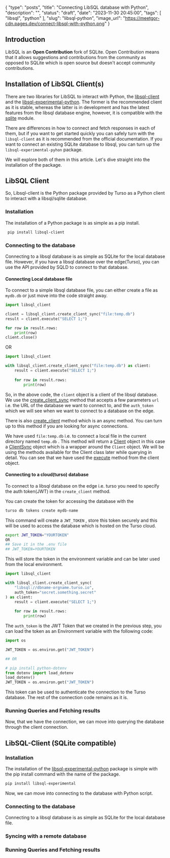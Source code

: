 {
  "type": "posts",
  "title": "Connecting LibSQL database with Python",
  "description": "",
  "status": "draft",
  "date": "2023-11-30 20:45:00",
  "tags": [
    "libsql",
    "python"
  ],
  "slug": "libsql-python",
  "image_url": "https://meetgor-cdn.pages.dev/connect-libsql-with-python.png"
}

## Introduction

LibSQL is an **Open Contribution** fork of SQLite. Open Contribution means that it allows suggestions and contributions from the community as opposed to SQLite which is open source but doesn't accept community contributions.

## Installation of LibSQL Client(s)

There are two libraries for LibSQL to interact with Python, the [libsql-client](https://github.com/libsql/libsql-client-py/) and the [libsql-experimental-python](https://github.com/libsql/libsql-experimental-python). The former is the recommended client as it is stable, whereas the latter is in development and has the latest features from the libsql database engine, however, it is compatible with the [sqlite](https://docs.python.org/3/library/sqlite3.html) module.

There are differences in how to connect and fetch responses in each of them, but if you want to get started quickly you can safely turn with the `libsql-client` as it is recommended from the official documentation. If you want to connect an existing SQLite database to libsql, you can turn up the `libsql-experimental-pyhon` package.

We will explore both of them in this article. Let's dive straight into the installation of the package.

## LibSQL Client

So, Libsql-client is the Python package provided by Turso as a Python client to interact with a libsql/sqlite database.

### Installation

The installation of a Python package is as simple as a pip install.

```bash
 pip install libsql-client
```

### Connecting to the database

Connecting to a libsql database is as simple as SQLite for the local database file. However, if you have a libsql database over the edge(Turso), you can use the API provided by SQLD to connect to that database.

#### Connecting Local database file

To connect to a simple libsql database file, you can either create a file as `mydb.db` or just move into the code straight away.

```python
import libsql_client

client = libsql_client.create_client_sync("file:temp.db")
result = client.execute("SELECT 1;")

for row in result.rows:
    print(row)
client.close()
```

OR

```python
import libsql_client

with libsql_client.create_client_sync("file:temp.db") as client:
    result = client.execute("SELECT 1;")
    
    for row in result.rows:
        print(row)
```

So, in the above code, the `client` object is a client of the libsql database. We use the [create\_client\_sync](https://libsql.org/libsql-client-py/reference.html#create_client_sync) method that accepts a few parameters `url` i.e. the URL of the database we want to connect to, and the `auth_token` which we will see when we want to connect to a database on the edge.

There is also [create\_client](https://libsql.org/libsql-client-py/reference.html#create_client) method which is an async method. You can turn up to this method if you are looking for async connections.

We have used `file:temp.db` i.e. to connect a local file in the current directory named `temp.db` . This method will return a [Client](https://libsql.org/libsql-client-py/reference.html#Client) object in this case a [ClientSync](https://libsql.org/libsql-client-py/reference.html#ClientSync) object which is a wrapper around the `Client` object. We will be using the methods available for the Client class later while querying in detail. You can see that we have used the [execute](https://libsql.org/libsql-client-py/reference.html#ClientSync.execute) method from the client object.

#### Connecting to a cloud(turso) database

To connect to a libsql database on the edge i.e. turso you need to specify the auth token(JWT) in the `create_client` method.

You can create the token for accessing the database with the

```bash
turso db tokens create mydb-name
```

This command will create a `JWT_TOKEN` , store this token securely and this will be used to access the database which is hosted on the Turso cloud.

```bash
export JWT_TOKEN="YOURTOKEN"
OR
## Save it in the .env file 
## JWT_TOKEN=YOURTOKEN
```

This will store the token in the environment variable and can be later used from the local environment.

```python
import libsql_client

with libsql_client.create_client_sync(
    "libsql://dbname-orgname.turso.io",
    auth_token="secret.something.secret"
) as client:
    result = client.execute("SELECT 1;")
    
    for row in result.rows:
        print(row)
```

The `auth_token` is the JWT Token that we created in the previous step, you can load the token as an Environment variable with the following code:

```python
import os

JWT_TOKEN = os.environ.get("JWT_TOKEN")

## OR

# pip install python-dotenv
from dotenv import load_dotenv
load_dotenv()
JWT_TOKEN = os.environ.get("JWT_TOKEN")
```

This token can be used to authenticate the connection to the Turso database. The rest of the connection code remains as it is.

### Running Queries and Fetching results

Now, that we have the connection, we can move into querying the database through the client connection.

## LibSQL-Client (SQLite compatible)

### Installation

The installation of the [libsql-experimental-python](https://badge.fury.io/py/libsql-experimental) package is simple with the pip install command with the name of the package.

```bash
pip install libsql-experimental
```

Now, we can move into connecting to the database with Python script.

### Connecting to the database

Connecting to a libsql database is as simple as SQLite for the local database file.

### Syncing with a remote database

### Running Queries and Fetching results
